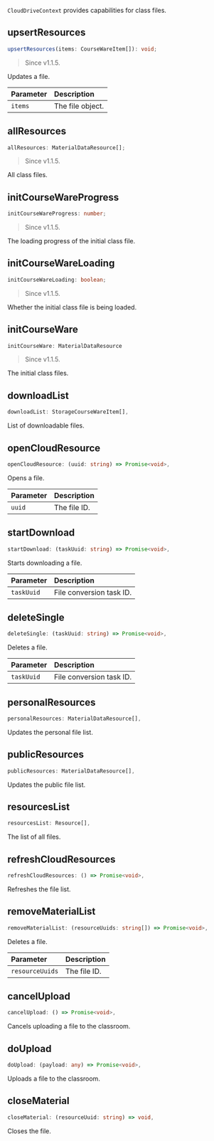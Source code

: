 `CloudDriveContext` provides capabilities for class files.

## upsertResources

```typescript
upsertResources(items: CourseWareItem[]): void;
```

> Since v1.1.5.

Updates a file.

| Parameter | Description |
| :------ | :--------- |
| `items` | The file object. |

## allResources

```typescript
allResources: MaterialDataResource[];
```

> Since v1.1.5.

All class files.

## initCourseWareProgress

```typescript
initCourseWareProgress: number;
```

> Since v1.1.5.

The loading progress of the initial class file.

## initCourseWareLoading

```typescript
initCourseWareLoading: boolean;
```

> Since v1.1.5.

Whether the initial class file is being loaded.

## initCourseWare

```typescript
initCourseWare: MaterialDataResource
```

> Since v1.1.5.

The initial class files.

## downloadList

```typescript
downloadList: StorageCourseWareItem[],
```

List of downloadable files.

## openCloudResource

```typescript
openCloudResource: (uuid: string) => Promise<void>,
```

Opens a file.

| Parameter | Description |
| :----- | :-------- |
| `uuid` | The file ID. |

## startDownload

```typescript
startDownload: (taskUuid: string) => Promise<void>,
```

Starts downloading a file.

| Parameter | Description |
| :--------- | :---------------- |
| `taskUuid` | File conversion task ID. |

## deleteSingle

```typescript
deleteSingle: (taskUuid: string) => Promise<void>,
```

Deletes a file.

| Parameter | Description |
| :--------- | :---------------- |
| `taskUuid` | File conversion task ID. |

## personalResources

```typescript
personalResources: MaterialDataResource[],
```

Updates the personal file list.

## publicResources

```typescript
publicResources: MaterialDataResource[],
```

Updates the public file list.

## resourcesList

```typescript
resourcesList: Resource[],
```

The list of all files.

## refreshCloudResources

```typescript
refreshCloudResources: () => Promise<void>,
```

Refreshes the file list.

## removeMaterialList

```typescript
removeMaterialList: (resourceUuids: string[]) => Promise<void>,
```

Deletes a file.

| Parameter | Description |
| :-------------- | :-------- |
| `resourceUuids` | The file ID. |

## cancelUpload

```typescript
cancelUpload: () => Promise<void>,
```

Cancels uploading a file to the classroom.

## doUpload

```typescript
doUpload: (payload: any) => Promise<void>,
```

Uploads a file to the classroom.

## closeMaterial

```typescript
closeMaterial: (resourceUuid: string) => void,
```

Closes the file.